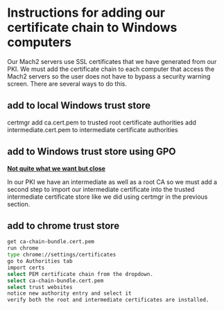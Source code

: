 
# Instructions for adding our certificate chain to Windows computers

Our Mach2 servers use SSL certificates that we have generated from our PKI.  We must add the certificate chain to each computer that access the Mach2 servers so the user does not have to bypass a security warning screen.  There are several ways to do this.  

## add to local Windows trust store

certmgr
add ca.cert.pem to trusted root certificate authorities
add intermediate.cert.pem to intermediate certificate authorities

## add to Windows trust store using GPO

**[Not quite what we want but close](https://support.securly.com/hc/en-us/articles/206688537-How-to-push-the-Securly-SSL-certificate-with-Active-Directory-GPO
)**

In our PKI we have an intermediate as well as a root CA so we must add a second step to import our intermediate certificate into the trusted intermediate certificate store like we did using certmgr in the previous section.

## add to chrome trust store

```bash
get ca-chain-bundle.cert.pem 
run chrome
type chrome://settings/certificates
go to Authorities tab
import certs
select PEM certificate chain from the dropdown.
select ca-chain-bundle.cert.pem
select trust websites
notice new authority entry and select it
verify both the root and intermediate certificates are installed.
```
